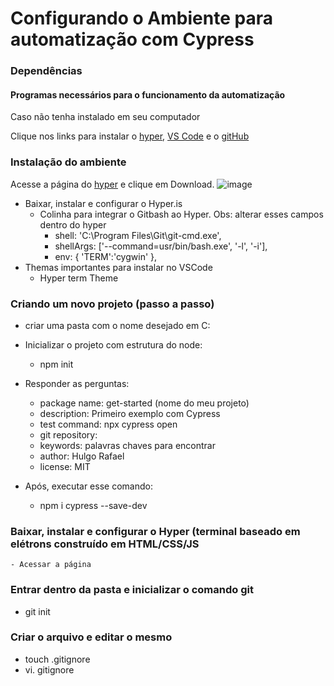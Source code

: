 # Configurando o Ambiente para automatização com Cypress

### Dependências

#### Programas necessários para o funcionamento da automatização

Caso não tenha instalado em seu computador

Clique nos links para instalar o [hyper](https://hyper.is/), [VS Code](https://code.visualstudio.com/download) e o [gitHub](https://git-scm.com/downloads)

### Instalação do ambiente
Acesse a página do [hyper](https://hyper.is/) e clique em Download.
![image](https://user-images.githubusercontent.com/81827985/151033470-43320c39-a359-41a1-b21e-bd91fee5a4a4.png)

- Baixar, instalar e configurar o Hyper.is
	- Colinha para integrar o Gitbash ao Hyper. Obs: alterar esses campos dentro do hyper
		- shell: 'C:\\Program Files\\Git\\git-cmd.exe',
		- shellArgs: ['--command=usr/bin/bash.exe', '-l', '-i'],
		- env: { 'TERM':'cygwin' },
- Themas importantes para instalar no VSCode
	- Hyper term Theme

### Criando um novo projeto (passo a passo)
- criar uma pasta com o nome desejado em C:
- Inicializar o projeto com estrutura do node:
    - npm init
- Responder as perguntas:
   - package name: get-started (nome do meu projeto)
   - description: Primeiro exemplo com Cypress
   - test command: npx cypress open
   - git repository:
   - keywords: palavras chaves para encontrar
   - author: Hulgo Rafael
   - license: MIT

- Após, executar esse comando:
    - npm i cypress --save-dev

### Baixar, instalar e configurar o Hyper (terminal baseado em elétrons construído em HTML/CSS/JS 
	- Acessar a página
### Entrar dentro da pasta e inicializar o comando git
  - git init

### Criar o arquivo e editar o mesmo
  - touch .gitignore
  - vi. gitignore

